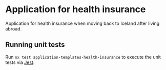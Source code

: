 <!-- gitbook-ignore -->

# Application for health insurance

Application for health insurance when moving back to Iceland after living abroad.

## Running unit tests

Run `nx test application-templates-health-insurance` to execute the unit tests via [Jest](https://jestjs.io).
